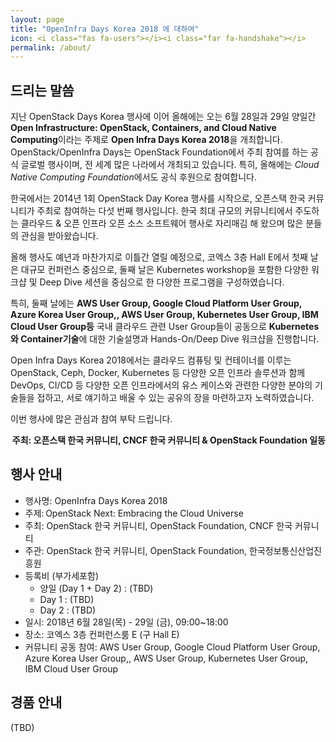 ```yaml
---
layout: page
title: "OpenInfra Days Korea 2018 에 대하여"
icon: <i class="fas fa-users"></i><i class="far fa-handshake"></i>
permalink: /about/
---
```


## 드리는 말씀

지난 OpenStack Days Korea 행사에 이어 올해에는 오는 6월 28일과 29일 양일간
**Open Infrastructure: OpenStack, Containers, and Cloud Native Computing**이라는
주제로 **Open Infra Days Korea 2018**을 개최합니다.
OpenStack/OpenInfra Days는 OpenStack Foundation에서 주최 참여를 하는 공식
글로벌 행사이며, 전 세계 많은 나라에서 개최되고 있습니다. 특히, 올해에는 
*Cloud Native Computing Foundation*에서도 공식 후원으로 참여합니다. 

한국에서는 2014년 1회 OpenStack Day Korea 행사를 시작으로, 오픈스택 한국
커뮤니티가 주최로 참여하는 다섯 번째 행사입니다. 한국 최대 규모의
커뮤니티에서 주도하는 클라우드 & 오픈 인프라 오픈 소스 소프트웨어 행사로
자리매김 해 왔으며 많은 분들의 관심을 받아왔습니다.

올해 행사도 예년과 마찬가지로 이틀간 열릴 예정으로, 코엑스 3층 Hall E에서
첫째 날은 대규모 컨퍼런스 중심으로, 둘째 날은 Kubernetes workshop을 포함한
다양한 워크샵 및 Deep Dive 세션을 중심으로 한 다양한 프로그램을
구성하였습니다.

특히, 둘째 날에는 **AWS User Group, Google Cloud Platform User Group, 
Azure Korea User Group,, AWS User Group, Kubernetes User Group, 
IBM Cloud User Group등** 국내 클라우드 관련 User Group들이 공동으로 
**Kubernetes와 Container기술**에 대한 기술설명과 Hands-On/Deep Dive 워크샵을 진행합니다. 

Open Infra Days Korea 2018에서는 클라우드 컴퓨팅 및 컨테이너를 이루는
OpenStack, Ceph, Docker, Kubernetes 등 다양한 오픈 인프라 솔루션과 함께
DevOps, CI/CD 등 다양한 오픈 인프라에서의 유스 케이스와 관련한 다양한 분야의
기술들을 접하고, 서로 얘기하고 배울 수 있는 공유의 장을 마련하고자
노력하였습니다.

이번 행사에 많은 관심과 참여 부탁 드립니다. 

<p style="text-align: right"><b>
주최: 오픈스택 한국 커뮤니티, CNCF 한국 커뮤니티 & OpenStack Foundation 일동
</b></p>

## 행사 안내

- 행사명: OpenInfra Days Korea 2018 
- 주제: OpenStack Next: Embracing the Cloud Universe
- 주최: OpenStack 한국 커뮤니티, OpenStack Foundation, CNCF 한국 커뮤니티
- 주관: OpenStack 한국 커뮤니티, OpenStack Foundation, 한국정보통신산업진흥원 
- 등록비 (부가세포함) 
  - 양일 (Day 1 + Day 2) : (TBD)
  - Day 1 : (TBD)
  - Day 2 : (TBD)
- 일시: 2018년 6월 28일(목) - 29일 (금), 09:00~18:00 
- 장소: 코엑스 3층 컨퍼런스룸 E (구 Hall E)
- 커뮤니티 공동 참여: AWS User Group, Google Cloud Platform User Group, 
Azure Korea User Group,, AWS User Group, Kubernetes User Group, IBM Cloud User Group

## 경품 안내

(TBD)
